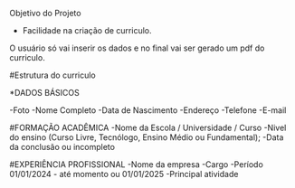 Objetivo do Projeto

- Facilidade na criação de curriculo.

O usuário só vai inserir os dados e no final vai ser gerado um pdf do curriculo.

#Estrutura do curriculo

\*DADOS BÁSICOS

-Foto
-Nome Completo
-Data de Nascimento
-Endereço
-Telefone
-E-mail

#FORMAÇÃO ACADÊMICA
-Nome da Escola / Universidade / Curso
-Nivel do ensino (Curso Livre, Tecnólogo, Ensino Médio ou Fundamental);
-Data da conclusão ou incompleto

#EXPERIÊNCIA PROFISSIONAL
-Nome da empresa
-Cargo
-Período 01/01/2024 - até momento ou 01/01/2025
-Principal atividade
